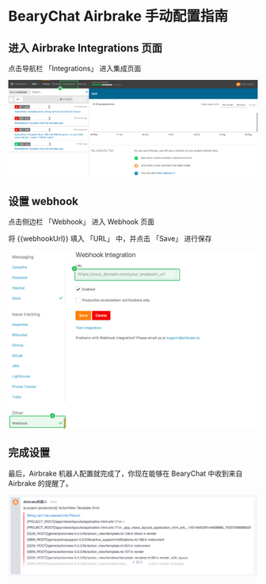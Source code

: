 # BearyChat Airbrake 手动配置指南

## 进入 Airbrake Integrations 页面

点击导航栏 「Integrations」 进入集成页面

![](/tutorials/image/airbrake_integrations.png)


## 设置 webhook

点击侧边栏 「Webhook」 进入 Webhook 页面

将 {{webhookUrl}} 填入 「URL」 中，并点击 「Save」 进行保存

![](/tutorials/image/airbrake_webhook.png)

## 完成设置

最后，Airbrake 机器人配置就完成了，你现在能够在 BearyChat 中收到来自 Airbrake 的提醒了。

![](/tutorials/image/airbrake_notification.png)
